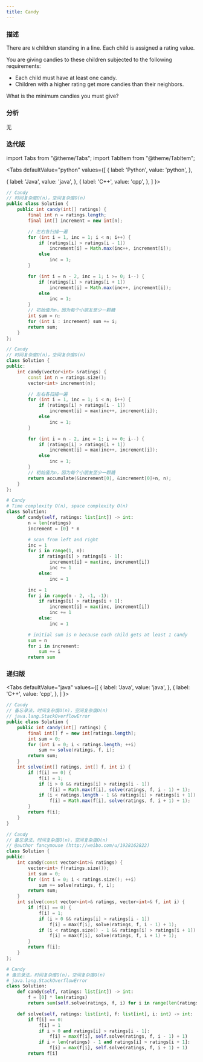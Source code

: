 ```yaml
---
title: Candy
---
```


### 描述

There are `N` children standing in a line. Each child is assigned a rating value.

You are giving candies to these children subjected to the following requirements:

- Each child must have at least one candy.
- Children with a higher rating get more candies than their neighbors.

What is the minimum candies you must give?

### 分析

无

### 迭代版

import Tabs from "@theme/Tabs";
import TabItem from "@theme/TabItem";

<Tabs
defaultValue="python"
values={[
{ label: 'Python', value: 'python', },

{ label: 'Java', value: 'java', },
{ label: 'C++', value: 'cpp', },
]
}>
<TabItem value="java">

```java
// Candy
// 时间复杂度O(n)，空间复杂度O(n)
public class Solution {
    public int candy(int[] ratings) {
        final int n = ratings.length;
        final int[] increment = new int[n];

        // 左右各扫描一遍
        for (int i = 1, inc = 1; i < n; i++) {
            if (ratings[i] > ratings[i - 1])
                increment[i] = Math.max(inc++, increment[i]);
            else
                inc = 1;
        }

        for (int i = n - 2, inc = 1; i >= 0; i--) {
            if (ratings[i] > ratings[i + 1])
                increment[i] = Math.max(inc++, increment[i]);
            else
                inc = 1;
        }
        // 初始值为n，因为每个小朋友至少一颗糖
        int sum = n;
        for (int i : increment) sum += i;
        return sum;
    }
};
```

</TabItem>
<TabItem value="cpp">

```cpp
// Candy
// 时间复杂度O(n)，空间复杂度O(n)
class Solution {
public:
    int candy(vector<int> &ratings) {
        const int n = ratings.size();
        vector<int> increment(n);

        // 左右各扫描一遍
        for (int i = 1, inc = 1; i < n; i++) {
            if (ratings[i] > ratings[i - 1])
                increment[i] = max(inc++, increment[i]);
            else
                inc = 1;
        }

        for (int i = n - 2, inc = 1; i >= 0; i--) {
            if (ratings[i] > ratings[i + 1])
                increment[i] = max(inc++, increment[i]);
            else
                inc = 1;
        }
        // 初始值为n，因为每个小朋友至少一颗糖
        return accumulate(&increment[0], &increment[0]+n, n);
    }
};
```

</TabItem>

<TabItem value="python">

```python
# Candy
# Time complexity O(n), space complexity O(n)
class Solution:
    def candy(self, ratings: list[int]) -> int:
        n = len(ratings)
        increment = [0] * n

        # scan from left and right
        inc = 1
        for i in range(1, n):
            if ratings[i] > ratings[i - 1]:
                increment[i] = max(inc, increment[i])
                inc += 1
            else:
                inc = 1

        inc = 1
        for i in range(n - 2, -1, -1):
            if ratings[i] > ratings[i + 1]:
                increment[i] = max(inc, increment[i])
                inc += 1
            else:
                inc = 1

        # initial sum is n because each child gets at least 1 candy
        sum = n
        for i in increment:
            sum += i
        return sum
```

</TabItem>
</Tabs>

### 递归版

<Tabs
defaultValue="java"
values={[
{ label: 'Java', value: 'java', },
{ label: 'C++', value: 'cpp', },
]
}>
<TabItem value="java">

```java
// Candy
// 备忘录法，时间复杂度O(n)，空间复杂度O(n)
// java.lang.StackOverflowError
public class Solution {
    public int candy(int[] ratings) {
        final int[] f = new int[ratings.length];
        int sum = 0;
        for (int i = 0; i < ratings.length; ++i)
            sum += solve(ratings, f, i);
        return sum;
    }
    int solve(int[] ratings, int[] f, int i) {
        if (f[i] == 0) {
            f[i] = 1;
            if (i > 0 && ratings[i] > ratings[i - 1])
                f[i] = Math.max(f[i], solve(ratings, f, i - 1) + 1);
            if (i < ratings.length - 1 && ratings[i] > ratings[i + 1])
                f[i] = Math.max(f[i], solve(ratings, f, i + 1) + 1);
        }
        return f[i];
    }
}
```

</TabItem>
<TabItem value="cpp">

```cpp
// Candy
// 备忘录法，时间复杂度O(n)，空间复杂度O(n)
// @author fancymouse (http://weibo.com/u/1928162822)
class Solution {
public:
    int candy(const vector<int>& ratings) {
        vector<int> f(ratings.size());
        int sum = 0;
        for (int i = 0; i < ratings.size(); ++i)
            sum += solve(ratings, f, i);
        return sum;
    }
    int solve(const vector<int>& ratings, vector<int>& f, int i) {
        if (f[i] == 0) {
            f[i] = 1;
            if (i > 0 && ratings[i] > ratings[i - 1])
                f[i] = max(f[i], solve(ratings, f, i - 1) + 1);
            if (i < ratings.size() - 1 && ratings[i] > ratings[i + 1])
                f[i] = max(f[i], solve(ratings, f, i + 1) + 1);
        }
        return f[i];
    }
};
```

</TabItem>

<TabItem value="python">

```python
# Candy
# 备忘录法，时间复杂度O(n)，空间复杂度O(n)
# java.lang.StackOverflowError
class Solution:
    def candy(self, ratings: list[int]) -> int:
        f = [0] * len(ratings)
        return sum(self.solve(ratings, f, i) for i in range(len(ratings)))

    def solve(self, ratings: list[int], f: list[int], i: int) -> int:
        if f[i] == 0:
            f[i] = 1
            if i > 0 and ratings[i] > ratings[i - 1]:
                f[i] = max(f[i], self.solve(ratings, f, i - 1) + 1)
            if i < len(ratings) - 1 and ratings[i] > ratings[i + 1]:
                f[i] = max(f[i], self.solve(ratings, f, i + 1) + 1)
        return f[i]
```

</TabItem>
</Tabs>
